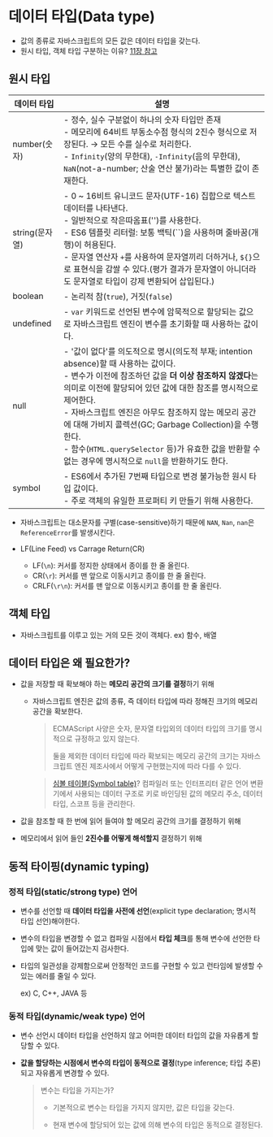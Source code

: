 # 데이터 타입(Data type)

- 값의 종류로 자바스크립트의 모든 값은 데이터 타입을 갖는다.
- 원시 타입, 객체 타입 구분하는 이유? [11장 참고](../ch11/yeslee.md)

## 원시 타입

| 데이터 타입    | 설명                                                                                                                                                                                                                                                                                                                                                                                                                                                  |
| -------------- | ----------------------------------------------------------------------------------------------------------------------------------------------------------------------------------------------------------------------------------------------------------------------------------------------------------------------------------------------------------------------------------------------------------------------------------------------------- |
| number(숫자)   | - 정수, 실수 구분없이 하나의 숫자 타입만 존재<br>- 메모리에 64비트 부동소수점 형식의 2진수 형식으로 저장된다. → 모든 수를 실수로 처리한다.<br>- `Infinity`(양의 무한대), `-Infinity`(음의 무한대), `NaN`(not-a-number; 산술 연산 불가)라는 특별한 값이 존재한다.                                                                                                                                                                                      |
| string(문자열) | - 0 ~ 16비트 유니코드 문자(UTF-16) 집합으로 텍스트 데이터를 나타낸다.<br>- 일반적으로 작은따옴표('')를 사용한다.<br>- ES6 템플릿 리터럴: 보통 백틱(\`\`)을 사용하며 줄바꿈(개행)이 허용된다.<br>- 문자열 연산자 `+`를 사용하여 문자열끼리 더하거나, `${}`으로 표현식을 감쌀 수 있다.(평가 결과가 문자열이 아니더라도 문자열로 타입이 강제 변환되어 삽입된다.)                                                                                         |
| boolean        | - 논리적 참(`true`), 거짓(`false`)                                                                                                                                                                                                                                                                                                                                                                                                                    |
| undefined      | - `var` 키워드로 선언된 변수에 암묵적으로 할당되는 값으로 자바스크립트 엔진이 변수를 초기화할 때 사용하는 값이다.                                                                                                                                                                                                                                                                                                                                     |
| null           | - '값이 없다'를 의도적으로 명시(의도적 부재; intention absence)할 때 사용하는 값이다.<br>- 변수가 이전에 참조하던 값을 **더 이상 참조하지 않겠다**는 의미로 이전에 할당되어 있던 값에 대한 참조를 명시적으로 제어한다.<br>- 자바스크립트 엔진은 아무도 참조하지 않는 메모리 공간에 대해 가비지 콜렉션(GC; Garbage Collection)을 수행한다.<br>- 함수(`HTML.querySelector` 등)가 유효한 값을 반환할 수 없는 경우에 명시적으로 `null`을 반환하기도 한다. |
| symbol         | - ES6에서 추가된 7번째 타입으로 변경 불가능한 원시 타입 값이다.<br>- 주로 객체의 유일한 프로퍼티 키 만들기 위해 사용한다.                                                                                                                                                                                                                                                                                                                             |

- 자바스크립트는 대소문자를 구별(case-sensitive)하기 때문에 `NAN`, `Nan`, `nan`은 `ReferenceError`를 발생시킨다.

- LF(Line Feed) vs Carrage Return(CR)

  - LF(`\n`): 커서를 정지한 상태에서 종이를 한 줄 올린다.
  - CR(`\r`): 커서를 맨 앞으로 이동시키고 종이를 한 줄 올린다.
  - CRLF(`\r\n`): 커서를 맨 앞으로 이동시키고 종이를 한 줄 올린다.

## 객체 타입

- 자바스크립트를 이루고 있는 거의 모든 것이 객체다.
  ex) 함수, 배열

## 데이터 타입은 왜 필요한가?

- 값을 저장할 때 확보해야 하는 **메모리 공간의 크기를 결정**하기 위해

  - 자바스크립트 엔진은 값의 종류, 즉 데이터 타입에 따라 정해진 크기의 메모리 공간을 확보한다.

    > ECMAScript 사양은 숫자, 문자열 타입외의 데이터 타입의 크기를 명시적으로 규정하고 있지 않는다.
    >
    > 둘을 제외한 데이터 타입에 따라 확보되는 메모리 공간의 크기는 자바스크립트 엔진 제조사에서 어떻게 구현했는지에 따라 다를 수 있다.

    > [심볼 테이블(Symbol table)](https://ko.wikipedia.org/wiki/%EC%8B%AC%EB%B3%BC_%ED%85%8C%EC%9D%B4%EB%B8%94)? 컴파일러 또는 인터프리터 같은 언어 변환기에서 사용되는 데이터 구조로 키로 바인딩된 값의 메모리 주소, 데이터 타입, 스코프 등을 관리한다.

- 값을 참조할 때 한 번에 읽어 들여야 할 메모리 공간의 크기를 결정하기 위해
- 메모리에서 읽어 들인 **2진수를 어떻게 해석할지** 결정하기 위해

## 동적 타이핑(dynamic typing)

### 정적 타입(static/strong type) 언어

- 변수를 선언할 때 **데이터 타입을 사전에 선언**(explicit type declaration; 명시적 타입 선언)해야한다.
- 변수의 타입을 변경할 수 없고 컴파일 시점에서 **타입 체크**를 통해 변수에 선언한 타입에 맞는 값이 들어갔는지 검사한다.
- 타입의 일관성을 강제함으로써 안정적인 코드를 구현할 수 있고 런타임에 발생할 수 있는 에러를 줄일 수 있다.

  ex) C, C++, JAVA 등

### 동적 타입(dynamic/weak type) 언어

- 변수 선언시 데이터 타입을 선언하지 않고 어떠한 데이터 타입의 값을 자유롭게 할당할 수 있다.
- **값을 할당하는 시점에서 변수의 타입이 동적으로 결정**(type inference; 타입 추론)되고 자유롭게 변경할 수 있다.

  > 변수는 타입을 가지는가?
  >
  > - 기본적으로 변수는 타입을 가지지 않지만, 값은 타입을 갖는다.
  >
  > - 현재 변수에 할당되어 있는 값에 의해 변수의 타입은 동적으로 결정된다.

